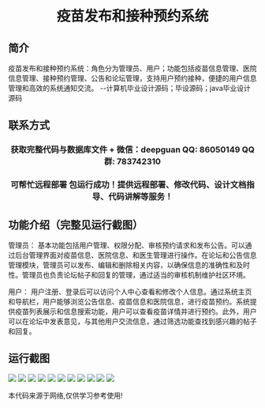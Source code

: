 <p><h1 align="center">疫苗发布和接种预约系统</h1></p>

## 简介
疫苗发布和接种预约系统：角色分为管理员、用户；功能包括疫苗信息管理、医院信息管理、接种预约管理、公告和论坛管理，支持用户预约接种，便捷的用户信息管理和高效的系统通知交流。    --计算机毕业设计源码；毕设源码；java毕业设计源码


## 联系方式
<p><h3 align="center">获取完整代码与数据库文件 + 微信：deepguan QQ: 86050149 QQ群: 783742310</h3></p>
<p><h3 align="center">可帮忙远程部署 包运行成功！提供远程部署、修改代码、设计文档指导、代码讲解等服务！</h3></p>

## 功能介绍（完整见运行截图）
管理员： 基本功能包括用户管理、权限分配、审核预约请求和发布公告。可以通过后台管理界面对疫苗信息、医院信息、和医生管理进行操作。在论坛和公告信息管理模块，管理员可以发布、编辑和删除相关内容，以确保信息的准确性和及时性。管理员也负责论坛帖子和回复的管理，通过适当的审核机制维护社区环境。

用户： 用户注册、登录后可以访问个人中心查看和修改个人信息。通过系统主页和导航栏，用户能够浏览公告信息、疫苗信息和医院信息，进行疫苗预约。系统提供疫苗列表展示和信息搜索功能，用户可以查看疫苗详情并进行预约。此外，用户可以在论坛中发表意见，与其他用户交流信息，通过筛选功能查找到感兴趣的帖子和回复。


## 运行截图
![](https://bs-1329754181.cos.ap-shanghai.myqcloud.com/spring/VaccineReleaseAndAppointmentSystem/img/001.jpg)
![](https://bs-1329754181.cos.ap-shanghai.myqcloud.com/spring/VaccineReleaseAndAppointmentSystem/img/002.jpg)
![](https://bs-1329754181.cos.ap-shanghai.myqcloud.com/spring/VaccineReleaseAndAppointmentSystem/img/003.jpg)
![](https://bs-1329754181.cos.ap-shanghai.myqcloud.com/spring/VaccineReleaseAndAppointmentSystem/img/004.jpg)
![](https://bs-1329754181.cos.ap-shanghai.myqcloud.com/spring/VaccineReleaseAndAppointmentSystem/img/005.jpg)
![](https://bs-1329754181.cos.ap-shanghai.myqcloud.com/spring/VaccineReleaseAndAppointmentSystem/img/006.jpg)
![](https://bs-1329754181.cos.ap-shanghai.myqcloud.com/spring/VaccineReleaseAndAppointmentSystem/img/007.jpg)
![](https://bs-1329754181.cos.ap-shanghai.myqcloud.com/spring/VaccineReleaseAndAppointmentSystem/img/008.jpg)
![](https://bs-1329754181.cos.ap-shanghai.myqcloud.com/spring/VaccineReleaseAndAppointmentSystem/img/009.jpg)
![](https://bs-1329754181.cos.ap-shanghai.myqcloud.com/spring/VaccineReleaseAndAppointmentSystem/img/010.jpg)
![](https://bs-1329754181.cos.ap-shanghai.myqcloud.com/spring/VaccineReleaseAndAppointmentSystem/img/011.jpg)

<p>本代码来源于网络,仅供学习参考使用!</p>

